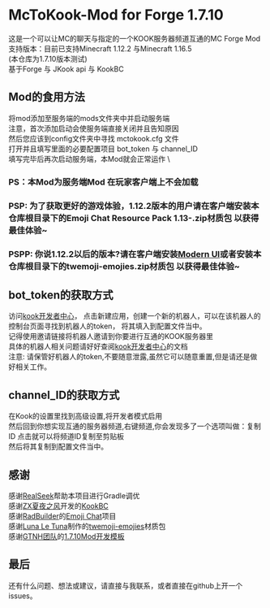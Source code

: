 # McToKook-Mod for Forge 1.7.10

这是一个可以让MC的聊天与指定的一个KOOK服务器频道互通的MC Forge Mod \
支持版本：目前已支持Minecraft 1.12.2 与Minecraft 1.16.5\
(本仓库为1.7.10版本测试)\
基于Forge 与 JKook api 与 KookBC

## Mod的食用方法
将mod添加至服务端的mods文件夹中并启动服务端 \
注意，首次添加启动会使服务端直接关闭并且告知原因 \
然后您应该到config文件夹中寻找 mctokook.cfg 文件 \
打开并且填写里面的必要配置项目 bot_token 与 channel_ID \
填写完毕后再次启动服务端，本Mod就会正常运作 \
### PS：本Mod为服务端Mod 在玩家客户端上不会加载
### PSP: 为了获取更好的游戏体验，1.12.2版本的用户请在客户端安装本仓库根目录下的Emoji Chat Resource Pack 1.13-.zip材质包 以获得最佳体验~
### PSPP: 你说1.12.2以后的版本?请在客户端安装[Modern UI](https://mcmod.cn/class/2454.html)或者安装本仓库根目录下的twemoji-emojies.zip材质包 以获得最佳体验~

## bot_token的获取方式
访问[kook开发者中心](https://developer.kookapp.cn/app/index)，
点击新建应用，创建一个新的机器人，可以在该机器人的控制台页面寻找到机器人的token，
将其填入到配置文件当中。\
记得使用邀请链接将机器人邀请到你要进行互通的KOOK服务器里 \
具体的机器人相关问题请好好查阅[kook开发者中心](https://developer.kookapp.cn/app/index)的文档 \
注意: 请保管好机器人的token,不要随意泄露,虽然它可以随意重置,但是请还是做好相关工作。

## channel_ID的获取方式
在Kook的设置里找到高级设置,将开发者模式启用\
然后回到你想实现互通的服务器频道,右键频道,你会发现多了一个选项叫做：复制ID 点击就可以将频道ID复制至剪贴板\
然后将其复制到配置文件当中。

## 感谢
感谢[RealSeek](https://github.com/RealSeek)帮助本项目进行Gradle调优 \
感谢[ZX夏夜之风](https://github.com/SNWCreations)开发的[KookBC](https://github.com/SNWCreations/KookBC) \
感谢[RadBuilder](https://github.com/RadBuilder)的[Emoji Chat](https://github.com/RadBuilder/EmojiChat)项目 \
感谢[Luna Le Tuna](https://www.youtube.com/channel/UCarUE396qwSVIJZGVdtUwNQ)制作的[twemoji-emojies](https://www.planetminecraft.com/texture-pack/emojis-in-chat/)材质包 \
感谢[GTNH团队](https://github.com/GTNewHorizons)的[1.7.10Mod开发模板](https://github.com/GTNewHorizons/ExampleMod1.7.10)
## 最后
还有什么问题、想法或建议，请直接与我联系，或者直接在github上开一个issues。
